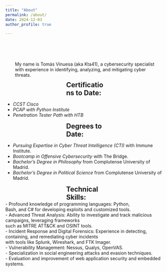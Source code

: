 ```yaml
---
title: "About"
permalink: /about/
date: 2024-12-03
author_profile: true

---
```

<br><br><br>
<p style="margin:10px 30px 0px">
My name is Tomás Vinuesa (aka Kta41), a cybersecurity specialist with experience in identifying, analyzing, and mitigating cyber threats.</p>

<h2 style="margin:10px 190px 0px"> Certifications to Date: </h2>

- *CCST Cisco* 
- *PCAP with Python Institute*
- *Penetration Tester Path with HTB*

<h2 style="margin:10px 190px 0px"> Degrees to Date: </h2>

- *Pursuing Expertise in Cyber Threat Intelligence (CTI)* with Immune Institute.
- *Bootcamp in Offensive Cybersecurity* with The Bridge.
- *Bachelor’s Degree in Philosophy* from Complutense University of Madrid.
- *Bachelor’s Degree in Political Science* from Complutense University of Madrid.

<h2 style="margin:10px 190px 0px"> Technical Skills: </h2>
- Profound knowledge of programming languages: Python,<br>
  Bash, and C# for developing exploits and customized tools.<br>
- Advanced Threat Analysis: Ability to investigate and track malicious campaigns, leveraging frameworks<br> such as MITRE ATT&CK and OSINT tools.<br>
- Incident Response and Digital Forensics: Experience in detecting, containing, and remediating cyber incidents<br> with tools like Splunk, Wireshark, and FTK Imager.<br>
- Vulnerability Management: Nessus, Qualys, OpenVAS.<br>
- Specialization in social engineering attacks and evasion techniques.<br>
- Evaluation and improvement of web application security and embedded systems.<br>
